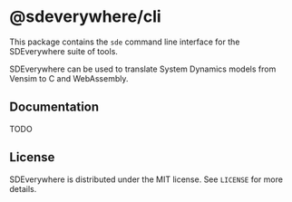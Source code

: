 # @sdeverywhere/cli

This package contains the `sde` command line interface for the SDEverywhere
suite of tools.

SDEverywhere can be used to translate System Dynamics models from Vensim to C and WebAssembly.

## Documentation

TODO

## License

SDEverywhere is distributed under the MIT license. See `LICENSE` for more details.
